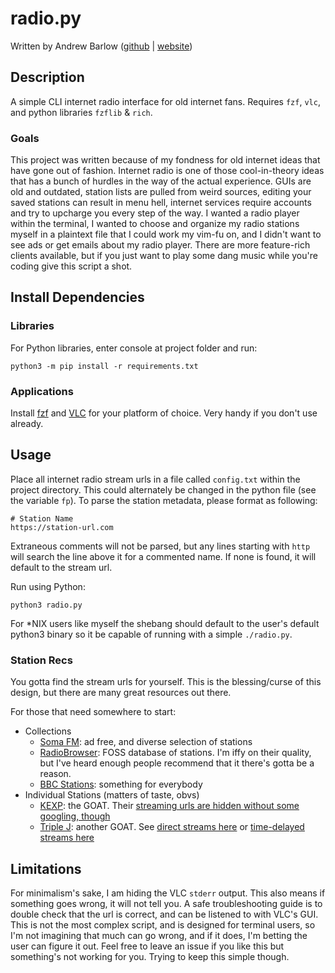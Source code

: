 # radio.py

Written by Andrew Barlow ([github](https://github.com/dandrewbarlow) | [website](https://a-barlow.com))

## Description

A simple CLI internet radio interface for old internet fans. Requires `fzf`,
`vlc`, and python libraries `fzflib` & `rich`.

### Goals

This project was written because of my fondness for old internet ideas that
have gone out of fashion. Internet radio is one of those cool-in-theory ideas
that has a bunch of hurdles in the way of the actual experience. GUIs are old
and outdated, station lists are pulled from weird sources, editing your saved
stations can result in menu hell, internet services require accounts and try to
upcharge you every step of the way. I wanted a radio player within the
terminal, I wanted to choose and organize my radio stations myself in a
plaintext file that I could work my vim-fu on, and I didn't want to see ads or
get emails about my radio player. There are more feature-rich clients
available, but if you just want to play some dang music while you're coding
give this script a shot.

## Install Dependencies

### Libraries

For Python libraries, enter console at project folder and run: 

`python3 -m pip install -r requirements.txt`

### Applications

Install [fzf](https://github.com/junegunn/fzf) and
[VLC](https://www.videolan.org/vlc/) for your platform of choice. Very handy if
you don't use already.

## Usage

Place all internet radio stream urls in a file called `config.txt` within the
project directory. This could alternately be changed in the python file (see
the variable `fp`). To parse the station metadata, please format as following:

```
# Station Name
https://station-url.com
```

Extraneous comments will not be parsed, but any lines starting with `http` will
search the line above it for a commented name. If none is found, it will
default to the stream url.

Run using Python:

```
python3 radio.py
```

For \*NIX users like myself the shebang should default to the user's default
python3 binary so it be capable of running with a simple `./radio.py`.

### Station Recs

You gotta find the stream urls for yourself. This is the blessing/curse of this
design, but there are many great resources out there.

For those that need somewhere to start:

* Collections
    * [Soma FM](https://somafm.com/): ad free, and diverse selection of stations
    * [RadioBrowser](https://www.radio-browser.info/): FOSS database of stations.
      I'm iffy on their quality, but I've heard enough people recommend that it
      there's gotta be a reason.
    * [BBC
      Stations](https://en.everybodywiki.com/List_of_BBC_radio_stream_URLs):
      something for everybody
* Individual Stations (matters of taste, obvs)
    * [KEXP](https://www.kexp.org/): the GOAT. Their [streaming urls are hidden
      without some googling, though](https://www.kexp.org/streaming-urls/)
    * [Triple J](https://www.abc.net.au/triplej): another GOAT. See [direct
      streams
      here](https://help.abc.net.au/hc/en-us/articles/4402927208079-Where-can-I-find-direct-stream-URLs-for-ABC-Radio-stations-)
      or [time-delayed streams
      here](https://www.abc.net.au/triplej/time-delayed-streams/9445252)

## Limitations

For minimalism's sake, I am hiding the VLC `stderr` output. This also means if
something goes wrong, it will not tell you. A safe troubleshooting guide is to
double check that the url is correct, and can be listened to with VLC's GUI.
This is not the most complex script, and is designed for terminal users, so I'm
not imagining that much can go wrong, and if it does, I'm betting the user can
figure it out. Feel free to leave an issue if you like this but something's not
working for you. Trying to keep this simple though.
